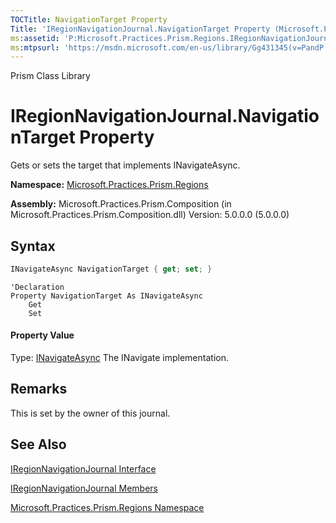 ```yaml
---
TOCTitle: NavigationTarget Property
Title: 'IRegionNavigationJournal.NavigationTarget Property (Microsoft.Practices.Prism.Regions)'
ms:assetid: 'P:Microsoft.Practices.Prism.Regions.IRegionNavigationJournal.NavigationTarget'
ms:mtpsurl: 'https://msdn.microsoft.com/en-us/library/Gg431345(v=PandP.50)'
---
```


Prism Class Library

IRegionNavigationJournal.NavigationTarget Property
======================================================

Gets or sets the target that implements INavigateAsync.

**Namespace:** [Microsoft.Practices.Prism.Regions](https://msdn.microsoft.com/en-us/library/microsoft.practices.prism.regions(v=pandp.50))

**Assembly:** Microsoft.Practices.Prism.Composition (in Microsoft.Practices.Prism.Composition.dll) Version: 5.0.0.0 (5.0.0.0)

Syntax
------

```C#
INavigateAsync NavigationTarget { get; set; }
```
```VB
'Declaration
Property NavigationTarget As INavigateAsync
	Get
	Set
```

#### Property Value

Type: [INavigateAsync](https://msdn.microsoft.com/en-us/library/microsoft.practices.prism.regions.inavigateasync(v=pandp.50))
The INavigate implementation.

Remarks
-------

<span id="remarksToggle"></span> This is set by the owner of this journal.

See Also
--------

<span id="seeAlsoToggle"></span>
[IRegionNavigationJournal Interface](https://msdn.microsoft.com/en-us/library/microsoft.practices.prism.regions.iregionnavigationjournal(v=pandp.50))

[IRegionNavigationJournal Members](https://msdn.microsoft.com/en-us/library/microsoft.practices.prism.regions.iregionnavigationjournal_members(v=pandp.50))

[Microsoft.Practices.Prism.Regions Namespace](https://msdn.microsoft.com/en-us/library/microsoft.practices.prism.regions(v=pandp.50))
